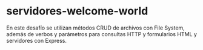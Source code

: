 # servidores-welcome-world
En este desafío se utilizan métodos CRUD de archivos con File System, además de verbos y parámetros para consultas HTTP y formularios HTML y servidores con Express.
